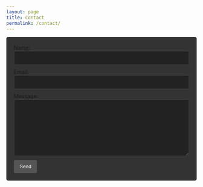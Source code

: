 ```yaml
---
layout: page
title: Contact
permalink: /contact/
---
```


<form id="contact-form" action="https://blog-form.alzomra.workers.dev/" method="POST" onsubmit="handleFormSubmit(event)">
  <div>
    <label for="name">Name:</label>
    <input type="text" id="name" name="name" required>
  </div>
  <div>
    <label for="email">Email:</label>
    <input type="email" id="email" name="email" required>
  </div>
  <div>
    <label for="message">Message:</label>
    <textarea id="message" name="message" required></textarea>
  </div>
    <div
    class="cf-turnstile"
    data-sitekey="0x4AAAAAAAkr18nCdMwyNyrb"
    data-callback="javascriptCallback"
    ></div>
  <button type="submit">Send</button>
  <div id="form-status"></div>
</form>

<script
  src="https://challenges.cloudflare.com/turnstile/v0/api.js?onload=onloadTurnstileCallback"
  defer>
</script>

<script>
  async function handleFormSubmit(event) {
    event.preventDefault();

    const form = document.getElementById('contact-form');
    const statusDiv = document.getElementById('form-status');

    const formData = new FormData(form);

    try {
      const response = await fetch(form.action, {
        method: 'POST',
        headers: {
          'Accept': 'application/json',
        },
        body: formData
      });

      if (response.ok) {
        form.reset();
        statusDiv.innerHTML = '<p style="color:green;">Your message has been sent successfully!</p>';
      } else {
        statusDiv.innerHTML = '<p style="color:red;">Oops! Something went wrong. Please try again.</p>';
      }
    } catch (error) {
      statusDiv.innerHTML = `<p style="color:red;">Error: ${error.message}. Please try again later.</p>`;
    }
  }
</script>


<style>

form {
  background-color: #333;
  padding: 20px;
  border-radius: 5px;
  max-width: 600px; 
  margin: 0 auto; 
  box-sizing: border-box; 
}

input, textarea {
  width: 100%;
  max-width: 100%; 
  padding: 10px;
  margin-bottom: 10px;
  background-color: #222;
  color: #fff;
  border: 1px solid #444;
  box-sizing: border-box;
  border-radius: 4px;
}

textarea {
  height: 150px; 
  resize: vertical; 
}

button {
  background-color: #555;
  color: #fff;
  padding: 10px 15px;
  border: none;
  cursor: pointer;
  border-radius: 4px;
}

button:hover {
  background-color: #666;
}

</style>